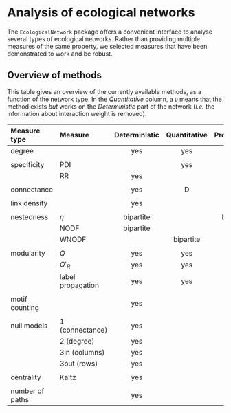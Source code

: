 # Analysis of ecological networks

The `EcologicalNetwork` package offers a convenient interface to analyse
several types of ecological networks. Rather than providing multiple measures
of the same property, we selected measures that have been demonstrated to
work and be robust.

## Overview of methods

This table gives an overview of the currently available methods, as a
function of the network type. In the *Quantitative* column, a `D` means that
the method exists *but* works on the *Deterministic* part of the network
(*i.e.* the information about interaction weight is removed).

| Measure type    | Measure           | Deterministic | Quantitative | Probabilistic |
|:----------------|:------------------|:-------------:|:------------:|:-------------:|
| degree          |                   |      yes      |      yes     |      yes      |
|                 |                   |               |              |               |
| specificity     | PDI               |               |      yes     |               |
|                 | RR                |      yes      |              |               |
|                 |                   |               |              |               |
| connectance     |                   |      yes      |       D      |      yes      |
|                 |                   |               |              |               |
| link density    |                   |      yes      |              |               |
|                 |                   |               |              |               |
| nestedness      | $\eta$            |   bipartite   |              |   bipartite   |
|                 | NODF              |   bipartite   |              |               |
|                 | WNODF             |               |   bipartite  |               |
|                 |                   |               |              |               |
| modularity      | $Q$               |      yes      |      yes     |      yes      |
|                 | $Q'_R$            |      yes      |      yes     |      yes      |
|                 | label propagation |      yes      |      yes     |      yes      |
|                 |                   |               |              |               |
| motif counting  |                   |      yes      |              |      yes      |
|                 |                   |               |              |               |
| null models     | 1 (connectance)   |      yes      |              |               |
|                 | 2 (degree)        |      yes      |              |               |
|                 | 3in (columns)     |      yes      |              |               |
|                 | 3out (rows)       |      yes      |              |               |
|                 |                   |               |              |               |
| centrality      | Kaltz             |      yes      |              |      yes      |
|                 |                   |               |              |               |
| number of paths |                   |      yes      |              |      yes      |

